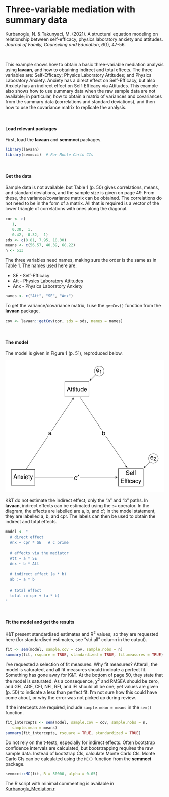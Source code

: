 # Three-variable mediation with summary data


Kurbanoglu, N. & Takunyaci, M. (2021). A structural equation modeling on
relationship between self-efficacy, physics laboratory anxiety and
attitudes. *Journal of Family, Counseling and Education*, *6*(1), 47-56.

<br />

This example shows how to obtain a basic three-variable mediation
analysis using **lavaan**, and how to obtaining indirect and total
effects. The three variables are: Self-Efficacy; Physics Laboratory
Attitudes; and Physics Laboratory Anxiety. Anxiety has a direct effect
on Self-Efficacy, but also Anxiety has an indirect effect on
Self-Efficacy via Attitudes. This example also shows how to use summary
data when the raw sample data are not available; in particular, how to
obtain a matrix of variances and covariances from the summary data
(correlations and standard deviations), and then how to use the
covariance matrix to replicate the analysis.

<br />

#### Load relevant packages

First, load the **lavaan** and **semmcci** packages.

``` r
library(lavaan)
library(semmcci)  # For Monte Carlo CIs
```

<br />

#### Get the data

Sample data is not available, but Table 1 (p. 50) gives correlations,
means, and standard deviations, and the sample size is given on page 49.
From these, the variance/covariance matrix can be obtained. The
correlations do not need to be in the form of a matrix. All that is
required is a vector of the lower triangle of correlations with ones
along the diagonal.

``` r
cor <- c(
   1,
   0.30,  1,
  -0.42, -0.32,  1)
sds <- c(8.81, 7.95, 18.30)
means <- c(56.57, 40.39, 68.22)
n <- 513
```

The three variables need names, making sure the order is the same as in
Table 1. The names used here are:

- SE - Self-Efficacy  
- Att - Physics Laboratory Attitudes  
- Anx - Physics Laboratory Anxiety

``` r
names <- c("Att", "SE", "Anx")
```

To get the variance/covariance matrix, I use the `getCov()` function
from the **lavaan** package.

``` r
cov <- lavaan::getCov(cor, sds = sds, names = names)
```

<br />

#### The model

The model is given in Figure 1 (p. 51), reproduced below.

<img src="images/Mediation.svg" data-fig-align="left" />

K&T do not estimate the indirect effect; only the “a” and “b” paths. In
**lavaan**, indirect effects can be estimated using the `:=` operator.
In the diagram, the effects are labelled are a, b, and c$'$; in the
model statement, they are labelled a, b, and cpr. The labels can then be
used to obtain the indirect and total effects.

``` r
model <- "
  # direct effect
  Anx ~ cpr * SE   # c prime

  # effects via the mediator
  Att ~ a * SE
  Anx ~ b * Att

  # indirect effect (a * b)
  ab := a * b

  # total effect
  total := cpr + (a * b)
"
```

<br />

#### Fit the model and get the results

K&T present standardised estimates and R<sup>2</sup> values; so they are
requested here (for standardised estimates, see “std.all” column in the
output).

``` r
fit <- sem(model, sample.cov = cov, sample.nobs = n)
summary(fit, rsquare = TRUE, standardized = TRUE, fit.measures = TRUE)
```

I’ve requested a selection of fit measures. Why fit measures? Afterall,
the model is saturated, and all fit measures should indicate a perfect
fit. Something has gone awry for K&T. At the bottom of page 50, they
state that the model is saturated. As a consequence, $\chi$<sup>2</sup>
and RMSEA should be zero, and GFI, AGF, CFI, NFI, RFI, and IFI should
all be one; yet values are given (p. 50) to indicate a less than perfect
fit. I’m not sure how this could have come about, or why the error was
not picked up during review.

If the intercepts are required, include `sample.mean = means` in the
`sem()` function.

``` r
fit_intercepts <- sem(model, sample.cov = cov, sample.nobs = n, 
   sample.mean = means)
summary(fit_intercepts, rsquare = TRUE, standardized = TRUE)
```

Do not rely on the t-tests, especially for indirect effects. Often
bootstrap confidence intervals are calculated, but bootstrapping
requires the raw sample data. Instead of bootstrap CIs, calculate Monte
Carlo CIs. Monte Carlo CIs can be calculated using the `MC()` function
from the **semmcci** package.

``` r
semmcci::MC(fit, R = 50000, alpha = 0.05)
```

The R script with minimal commenting is available in
[Kurbanoglu_Mediation.r](Kurbanoglu_Mediation.r).
